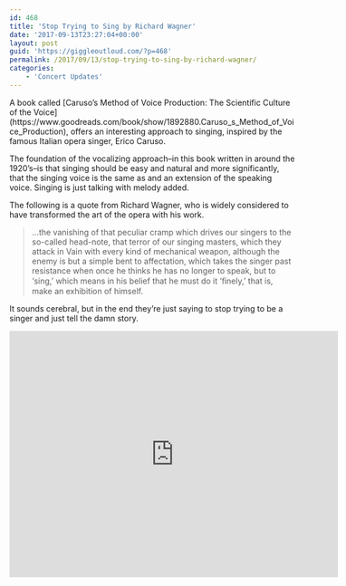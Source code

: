 ```yaml
---
id: 468
title: 'Stop Trying to Sing by Richard Wagner'
date: '2017-09-13T23:27:04+00:00'
layout: post
guid: 'https://giggleoutloud.com/?p=468'
permalink: /2017/09/13/stop-trying-to-sing-by-richard-wagner/
categories:
    - 'Concert Updates'
---
```


<div class="pull-right" style="width: 50%;"></div>A book called [Caruso’s Method of Voice Production: The Scientific Culture of the Voice](https://www.goodreads.com/book/show/1892880.Caruso_s_Method_of_Voice_Production), offers an interesting approach to singing, inspired by the famous Italian opera singer, Erico Caruso.

The foundation of the vocalizing approach–in this book written in around the 1920’s–is that singing should be easy and natural and more significantly, that the singing voice is the same as and an extension of the speaking voice. Singing is just talking with melody added.

The following is a quote from Richard Wagner, who is widely considered to have transformed the art of the opera with his work.

> …the vanishing of that peculiar cramp which drives our singers to the so-called head-note, that terror of our singing masters, which they attack in Vain with every kind of mechanical weapon, although the enemy is but a simple bent to affectation, which takes the singer past resistance when once he thinks he has no longer to speak, but to ‘sing,’ which means in his belief that he must do it ‘ﬁnely,’ that is, make an exhibition of himself.

It sounds cerebral, but in the end they’re just saying to stop trying to be a singer and just tell the damn story.

<iframe allow="accelerometer; autoplay; clipboard-write; encrypted-media; gyroscope; picture-in-picture; web-share" allowfullscreen="" frameborder="0" height="435" loading="lazy" referrerpolicy="strict-origin-when-cross-origin" src="https://www.youtube.com/embed/K4fUAVcXeiQ?feature=oembed" title="Enrico Caruso - Una Furtiva Lagrima (Remastered)" width="580"></iframe>
